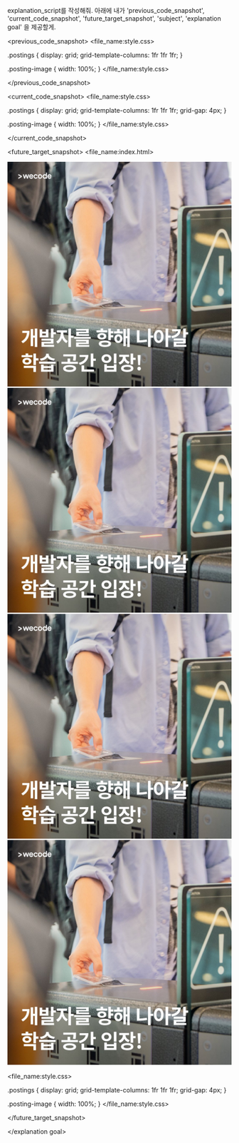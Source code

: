 explanation_script를 작성해줘. 아래에 내가 'previous_code_snapshot', 'current_code_snapshot',
'future_target_snapshot', 'subject', 'explanation goal' 을 제공할게.

<previous_code_snapshot>
<file_name:style.css>

.postings {
  display: grid;
  grid-template-columns: 1fr 1fr 1fr;
}

.posting-image {
  width: 100%;
}
</file_name:style.css>

</previous_code_snapshot>

<current_code_snapshot>
<file_name:style.css>

.postings {
  display: grid;
  grid-template-columns: 1fr 1fr 1fr;
  grid-gap: 4px;
}

.posting-image {
  width: 100%;
}
</file_name:style.css>

</current_code_snapshot>

<future_target_snapshot>
<file_name:index.html>
  <div class="postings">
    <img src="./01.jpg" class="posting-image" />
    <img src="./01.jpg" class="posting-image" />
    <img src="./01.jpg" class="posting-image" />
    <img src="./01.jpg" class="posting-image" />
  </div>
</file_name:index.html>

<file_name:style.css>

.postings {
  display: grid;
  grid-template-columns: 1fr 1fr 1fr;
  grid-gap: 4px;
}

.posting-image {
  width: 100%;
}
</file_name:style.css>

</future_target_snapshot>

<subject>  </subject>

<explanation goal> 

</explanation goal>

<script tone>

유치원 선생님처럼 친절하고 따뜻한 말투, 초보자에게 수업을 하기 위해 기초적인 내용까지 꼼꼼히 설명하고 넘어가는 선생님같은 말투. 하나라도 더 알려주고 싶어하는 멘토의 마음가짐을 가지고 있어요. "~합니다"체가 아니라 "~해요"체를 전체 문단의 70%이상 으로 구성하는 것이 좋아요.

</script tone>